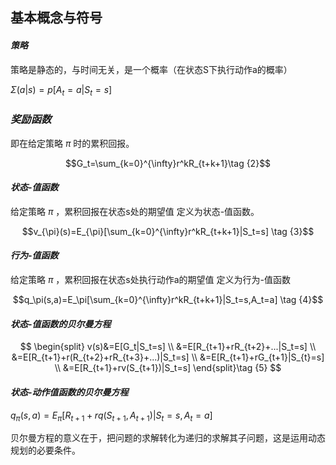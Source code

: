 ## 基本概念与符号

#### *策略*

策略是静态的，与时间无关，是一个概率（在状态S下执行动作a的概率）

$\Sigma(a|s) = p[A_t=a|S_t=s] \tag {1}$



### *奖励函数*

即在给定策略 $\pi$ 时的累积回报。

$$G_t=\sum_{k=0}^{\infty}r^kR_{t+k+1}\tag  {2}$$



#### *状态-值函数*

给定策略 $\pi$ ，累积回报在状态s处的期望值 定义为状态-值函数。

$$v_{\pi}(s)=E_{\pi}[\sum_{k=0}^{\infty}r^kR_{t+k+1}|S_t=s] \tag         {3}$$



#### *行为-值函数*

给定策略 $\pi$ ，累积回报在状态s处执行动作a的期望值 定义为行为-值函数

$$q_\pi(s,a)=E_\pi[\sum_{k=0}^{\infty}r^kR_{t+k+1}|S_t=s,A_t=a] \tag   {4}$$



#### *状态-值函数的贝尔曼方程*

$$
\begin{split} 
v(s)&=E[G_t|S_t=s] \\ 
&=E[R_{t+1}+rR_{t+2}+...|S_t=s] \\ 
&=E[R_{t+1}+r(R_{t+2}+rR_{t+3}+...)|S_t=s] \\
&=E[R_{t+1}+rG_{t+1}|S_{t}=s] \\
&=E[R_{t+1}+rv(S_{t+1})|S_t=s] 
\end{split}\tag   {5}
$$
#### *状态-动作值函数的贝尔曼方程*

$q_{\pi}(s,a)=E_{\pi}[R_{t+1}+rq(S_{t+1},A_{t+1})|S_t=s,A_t=a] \tag   {6}$

贝尔曼方程的意义在于，把问题的求解转化为递归的求解其子问题，这是运用动态规划的必要条件。











